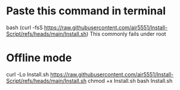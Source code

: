 # Paste this command in terminal

bash (curl -fsS https://raw.githubusercontent.com/air5551/Install-Script/refs/heads/main/Install.sh)
This commonly fails under root

# Offline mode

curl -Lo Install.sh https://raw.githubusercontent.com/air5551/Install-Script/refs/heads/main/Install.sh
chmod +x Install.sh
bash Install.sh

